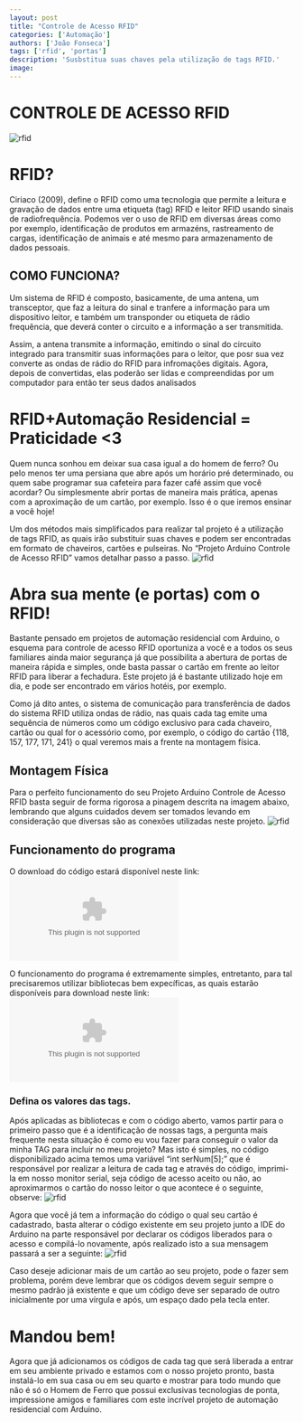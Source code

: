 ```yaml
---
layout: post
title: "Controle de Acesso RFID"
categories: ['Automação']
authors: ['João Fonseca'] 
tags: ['rfid', 'portas']
description: 'Susbstitua suas chaves pela utilização de tags RFID.'
image: 
---
```


# CONTROLE DE ACESSO RFID
![rfid](/42/images/post/rfid.jpeg)


# RFID?

Ciriaco (2009), define o RFID como uma tecnologia que permite a leitura e gravação de dados entre uma etiqueta (tag) RFID e leitor RFID usando sinais de radiofrequência. Podemos ver o uso de RFID em diversas áreas como por exemplo, identificação de produtos em armazéns, rastreamento de cargas, identificação de animais e até mesmo para armazenamento de dados pessoais.

## COMO FUNCIONA? 

Um sistema de RFID é composto, basicamente, de uma antena, um transceptor, que faz a leitura do sinal e tranfere a informação para um dispositivo leitor, e também um transponder ou etiqueta de rádio frequência, que deverá conter o circuito e a informação a ser transmitida. 

Assim, a antena transmite a informação, emitindo o sinal do circuito integrado para transmitir suas informações para o leitor, que posr sua vez converte as ondas de rádio do RFID para infromações digitais. Agora, depois de convertidas, elas poderão ser lidas e compreendidas por um computador para então ter seus dados analisados

# RFID+Automação Residencial = Praticidade <3

Quem nunca sonhou em deixar sua casa igual a do homem de ferro? Ou pelo menos ter uma persiana que abre após um horário pré determinado, ou quem sabe programar sua cafeteira para fazer café assim que você acordar? Ou simplesmente abrir portas de maneira mais prática, apenas com a aproximação de um cartão, por exemplo. Isso é o que iremos ensinar a você hoje! 

Um dos métodos mais simplificados para realizar tal projeto é a utilização de tags RFID, as quais irão substituir suas chaves e podem ser encontradas em formato de chaveiros, cartões e pulseiras. No “Projeto Arduino Controle de Acesso RFID” vamos detalhar passo a passo.
![rfid](/42/images/post/rfid3.jpg)


# Abra sua mente (e portas) com o RFID!

Bastante pensado em projetos de automação residencial com Arduino, o esquema para controle de acesso RFID oportuniza a você e a todos os seus familiares ainda maior segurança já que possibilita a abertura de portas de maneira rápida e simples, onde basta passar o cartão em frente ao leitor RFID para liberar a fechadura. Este projeto já é bastante utilizado hoje em dia, e pode ser encontrado em vários hotéis, por exemplo.

Como já dito antes, o sistema de comunicação para transferência de dados do sistema RFID utiliza ondas de rádio, nas quais cada tag emite uma sequência de números como um código exclusivo para cada chaveiro, cartão ou qual for o acessório como, por exemplo, o código do cartão {118, 157, 177, 171, 241} o qual veremos mais a frente na montagem física.


## Montagem Física

Para o perfeito funcionamento do seu Projeto Arduino Controle de Acesso RFID basta seguir de forma rigorosa a pinagem descrita na imagem abaixo, lembrando que alguns cuidados devem ser tomados levando em consideração que diversas são as conexões utilizadas neste projeto.
![rfid](/42/images/post/rfid4.jpg)

## Funcionamento do programa

O download do código estará disponível neste link:
![Download do Código](http://www.usinainfo.com.br/blog/wp-content/uploads/2017/04/acesso_rfid.zip)

O funcionamento do programa é extremamente simples, entretanto, para tal precisaremos utilizar bibliotecas bem expecíficas, as quais estarão disponíveis para download neste link:
![Download da Biblioteca](http://www.usinainfo.com.br/blog/wp-content/uploads/2017/04/RFID.zip)

### Defina os valores das tags.

Após aplicadas as bibliotecas e com o código aberto, vamos partir para o primeiro passo que é a identificação de nossas tags, a pergunta mais frequente nesta situação é como eu vou fazer para conseguir o valor da minha TAG para incluir no meu projeto? Mas isto é simples, no código disponibilizado acima temos uma variável “int serNum[5];” que é responsável por realizar a leitura de cada tag e através do código, imprimi-la em nosso monitor serial, seja código de acesso aceito ou não, ao aproximarmos o cartão do nosso leitor o que acontece é o seguinte, observe:
![rfid](/42/images/post/rfid5.jpg)

Agora que você já tem a informação do código o qual seu cartão é cadastrado, basta alterar o código existente em seu projeto junto a IDE do Arduino na parte responsável por declarar os códigos liberados para o acesso e compilá-lo novamente, após realizado isto a sua mensagem passará a ser a seguinte:
![rfid](/42/images/post/rfid6.jpg)

Caso deseje adicionar mais de um cartão ao seu projeto, pode o fazer sem problema, porém deve lembrar que os códigos devem seguir sempre o mesmo padrão já existente e que um código deve ser separado de outro inicialmente por uma vírgula e após, um espaço dado pela tecla enter.

# Mandou bem!

Agora que já adicionamos os códigos de cada tag que será liberada a entrar em seu ambiente privado e estamos com o nosso projeto pronto, basta instalá-lo em sua casa ou em seu quarto e mostrar para todo mundo que não é só o Homem de Ferro que possui exclusivas tecnologias de ponta, impressione amigos e familiares com este incrível projeto de automação residencial com Arduino.




